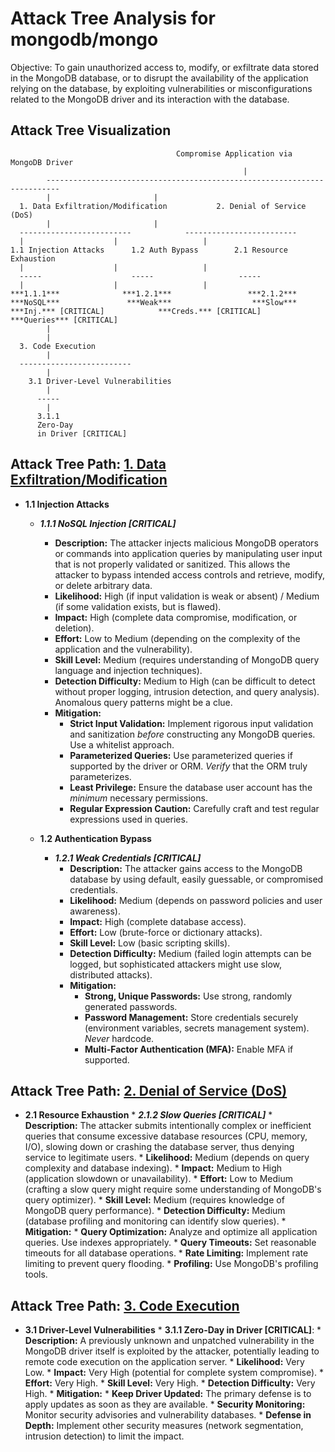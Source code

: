 # Attack Tree Analysis for mongodb/mongo

Objective: To gain unauthorized access to, modify, or exfiltrate data stored in the MongoDB database, or to disrupt the availability of the application relying on the database, by exploiting vulnerabilities or misconfigurations related to the MongoDB driver and its interaction with the database.

## Attack Tree Visualization

```
                                     Compromise Application via MongoDB Driver
                                                    |
        -------------------------------------------------------------------------
        |						|
  1. Data Exfiltration/Modification			  2. Denial of Service (DoS)
        |						|
  -------------------------			   -------------------------
  |					   |				   |
1.1 Injection Attacks	   1.2 Auth Bypass		  2.1 Resource Exhaustion
  |					   |				   |
  -----					   -----				   -----
  |					   |				   |
***1.1.1***				 ***1.2.1***				 ***2.1.2***
***NoSQL***				  ***Weak***				  ***Slow***
***Inj.*** [CRITICAL]		     ***Creds.*** [CRITICAL]		 ***Queries*** [CRITICAL]
        |
        |
  3. Code Execution
        |
  -------------------------
        |
    3.1 Driver-Level Vulnerabilities
        |
      -----
        |
      3.1.1
      Zero-Day
      in Driver [CRITICAL]
```

## Attack Tree Path: [1. Data Exfiltration/Modification](./attack_tree_paths/1__data_exfiltrationmodification.md)

*   **1.1 Injection Attacks**
    *   ***1.1.1 NoSQL Injection [CRITICAL]***
        *   **Description:** The attacker injects malicious MongoDB operators or commands into application queries by manipulating user input that is not properly validated or sanitized. This allows the attacker to bypass intended access controls and retrieve, modify, or delete arbitrary data.
        *   **Likelihood:** High (if input validation is weak or absent) / Medium (if some validation exists, but is flawed).
        *   **Impact:** High (complete data compromise, modification, or deletion).
        *   **Effort:** Low to Medium (depending on the complexity of the application and the vulnerability).
        *   **Skill Level:** Medium (requires understanding of MongoDB query language and injection techniques).
        *   **Detection Difficulty:** Medium to High (can be difficult to detect without proper logging, intrusion detection, and query analysis). Anomalous query patterns might be a clue.
        *   **Mitigation:**
            *   **Strict Input Validation:** Implement rigorous input validation and sanitization *before* constructing any MongoDB queries. Use a whitelist approach.
            *   **Parameterized Queries:** Use parameterized queries if supported by the driver or ORM. *Verify* that the ORM truly parameterizes.
            *   **Least Privilege:** Ensure the database user account has the *minimum* necessary permissions.
            *   **Regular Expression Caution:** Carefully craft and test regular expressions used in queries.

    *   **1.2 Authentication Bypass**
        *   ***1.2.1 Weak Credentials [CRITICAL]***
            *   **Description:** The attacker gains access to the MongoDB database by using default, easily guessable, or compromised credentials.
            *   **Likelihood:** Medium (depends on password policies and user awareness).
            *   **Impact:** High (complete database access).
            *   **Effort:** Low (brute-force or dictionary attacks).
            *   **Skill Level:** Low (basic scripting skills).
            *   **Detection Difficulty:** Medium (failed login attempts can be logged, but sophisticated attackers might use slow, distributed attacks).
            *   **Mitigation:**
                *   **Strong, Unique Passwords:** Use strong, randomly generated passwords.
                *   **Password Management:** Store credentials securely (environment variables, secrets management system). *Never* hardcode.
                *   **Multi-Factor Authentication (MFA):** Enable MFA if supported.

## Attack Tree Path: [2. Denial of Service (DoS)](./attack_tree_paths/2__denial_of_service__dos_.md)

*   **2.1 Resource Exhaustion**
        *   ***2.1.2 Slow Queries [CRITICAL]***
            *   **Description:** The attacker submits intentionally complex or inefficient queries that consume excessive database resources (CPU, memory, I/O), slowing down or crashing the database server, thus denying service to legitimate users.
            *   **Likelihood:** Medium (depends on query complexity and database indexing).
            *   **Impact:** Medium to High (application slowdown or unavailability).
            *   **Effort:** Low to Medium (crafting a slow query might require some understanding of MongoDB's query optimizer).
            *   **Skill Level:** Medium (requires knowledge of MongoDB query performance).
            *   **Detection Difficulty:** Medium (database profiling and monitoring can identify slow queries).
            *   **Mitigation:**
                *   **Query Optimization:** Analyze and optimize all application queries. Use indexes appropriately.
                *   **Query Timeouts:** Set reasonable timeouts for all database operations.
                *   **Rate Limiting:** Implement rate limiting to prevent query flooding.
                *   **Profiling:** Use MongoDB's profiling tools.

## Attack Tree Path: [3. Code Execution](./attack_tree_paths/3__code_execution.md)

* **3.1 Driver-Level Vulnerabilities**
        *   **3.1.1 Zero-Day in Driver [CRITICAL]**: 
            *   **Description:** A previously unknown and unpatched vulnerability in the MongoDB driver itself is exploited by the attacker, potentially leading to remote code execution on the application server.
            *   **Likelihood:** Very Low.
            *   **Impact:** Very High (potential for complete system compromise).
            *   **Effort:** Very High.
            *   **Skill Level:** Very High.
            *   **Detection Difficulty:** Very High.
            *   **Mitigation:**
                *   **Keep Driver Updated:** The primary defense is to apply updates as soon as they are available.
                *   **Security Monitoring:** Monitor security advisories and vulnerability databases.
                *   **Defense in Depth:** Implement other security measures (network segmentation, intrusion detection) to limit the impact.

